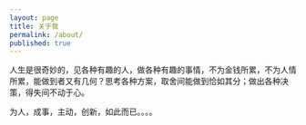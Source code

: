 ```yaml
---
layout: page
title: 关于我
permalink: /about/
published: true
---
```


人生是很奇妙的，见各种有趣的人，做各种有趣的事情，不为金钱所累，不为人情所累，能做到者又有几何？思考各种方案，取舍间能做到恰如其分；做出各种决策，得失间不动于心。 

为人，成事，主动，创新，如此而已。。。。



